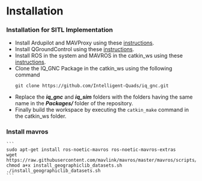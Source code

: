 # Installation
### Installation for SITL Implementation
* Install Ardupilot and MAVProxy using these [instructions](https://github.com/Intelligent-Quads/iq_tutorials/blob/master/docs/Installing_Ardupilot_20_04.md).
* Install QGroundControl using these [instructions](https://github.com/Intelligent-Quads/iq_tutorials/blob/master/docs/installing_qgc.md).
* Install ROS  in the system and MAVROS in the catkin_ws using these [instructions](https://github.com/Intelligent-Quads/iq_tutorials/blob/master/docs/installing_ros_20_04.md).
* Clone the IQ_GNC Package in the catkin_ws using the following command
  ```
  git clone https://github.com/Intelligent-Quads/iq_gnc.git
  ```
* Replace the ***iq_gnc*** and ***iq_sim*** folders with the folders having the same name in the ***Packages/*** folder of the repository.
* Finally build the workspace by executing the `catkin_make` command in the catkin_ws folder.

### Install mavros
    ```
    sudo apt-get install ros-noetic-mavros ros-noetic-mavros-extras
    wget https://raw.githubusercontent.com/mavlink/mavros/master/mavros/scripts/install_geographiclib_datasets.sh
    chmod a+x install_geographiclib_datasets.sh
    ./install_geographiclib_datasets.sh
    ```
